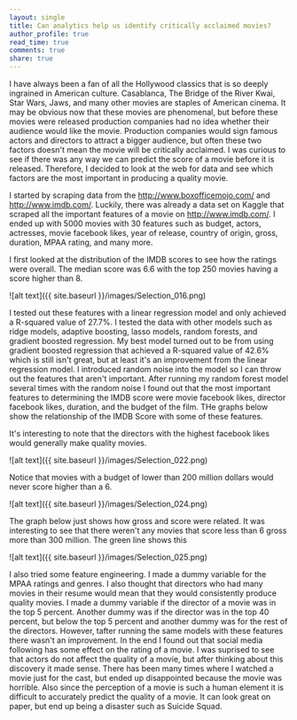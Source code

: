 ```yaml
---
layout: single
title: Can analytics help us identify critically acclaimed movies?
author_profile: true
read_time: true
comments: true
share: true
---
```


I have always been a fan of all the Hollywood classics that is so deeply ingrained in American culture. Casablanca, The Bridge of the River Kwai, Star Wars, Jaws, and many other movies are staples of American cinema. It may be obvious now that these movies are phenomenal, but before these movies were released production companies had no idea whether their audience would like the movie. Production companies would sign famous actors and directors to attract a bigger audience, but often these two factors doesn't mean the movie will be critically acclaimed. I was curious to see if there was any way we can predict the score of a movie before it is released. Therefore, I decided to look at the web for data and see which factors are the most important in producing a quality movie. 

I started by scraping data from the <http://www.boxofficemojo.com/> and <http://www.imdb.com/>. Luckily, there was already a data set on Kaggle that scraped all the important features of a movie on <http://www.imdb.com/>. I ended up with 5000 movies with 30 features such as budget, actors, actresses, movie facebook likes, year of release, country of origin, gross, duration, MPAA rating, and many more. 

I first looked at the distribution of the IMDB scores to see how the ratings were overall. The median score was 6.6 with the top 250 movies having a score higher than 8. 

![alt text]({{ site.baseurl }}/images/Selection_016.png) 

I tested out these features with a linear regression model and only achieved a R-squared value of 27.7%. I tested the data with other models such as ridge models, adaptive boosting, lasso models, random forests, and gradient boosted regression. My best model turned out to be from using gradient boosted regression that achieved a R-squared value of 42.6% which is still isn't great, but at least it's an improvement from the linear regression model. I introduced random noise into the model so I can throw out the features that aren't important. After running my random forest model several times with the random noise I found out that the most important features to determining the IMDB score were movie facebook likes, director facebook likes, duration, and the budget of the film. THe graphs below show the relationship of the IMDB Score with some of these features.

It's interesting to note that the directors with the highest facebook likes would generally make quality movies.

![alt text]({{ site.baseurl }}/images/Selection_022.png)

Notice that movies with a budget of lower than 200 million dollars would never score higher than a 6.

![alt text]({{ site.baseurl }}/images/Selection_024.png)

The graph below just shows how gross and score were related. It was interesting to see that there weren't any movies that score less than 6 gross more than 300 million. The green line shows this

![alt text]({{ site.baseurl }}/images/Selection_025.png)

I also tried some feature engineering. I made a dummy variable for the MPAA ratings and genres. I also thought that directors who had many movies in their resume would mean that they would consistently produce quality movies. I made a dummy variable if the director of a movie was in the top 5 percent. Another dummy was if the director was in the top 40 percent, but below the top 5 percent and another dummy was for the rest of the directors. However, tafter running the same models with these features there wasn't an improvement. In the end I found out that social media following has some effect on the rating of a movie. I was suprised to see that actors do not affect the quality of a movie, but after thinking about this discovery it made sense. There has been many times where I watched a movie just for the cast, but ended up disappointed because the movie was horrible. Also since the perception of a movie is such a human element it is difficult to accurately predict the quality of a movie. It can look great on paper, but end up being a disaster such as Suicide Squad.




